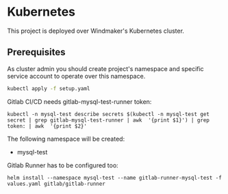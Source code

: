 # Kubernetes

This project is deployed over Windmaker's Kubernetes cluster.

## Prerequisites

As cluster admin you should create project's namespace and specific service account to operate over this namespace.

```bash
kubectl apply -f setup.yaml
```

Gitlab CI/CD needs gitlab-mysql-test-runner token:
```
kubectl -n mysql-test describe secrets $(kubectl -n mysql-test get secret | grep gitlab-mysql-test-runner | awk  '{print $1}') | grep token: | awk  '{print $2}'
```

The following namespace will be created:

* mysql-test

Gitlab Runner has to be configured too:
```
helm install --namespace mysql-test --name gitlab-runner-mysql-test -f values.yaml gitlab/gitlab-runner
```
